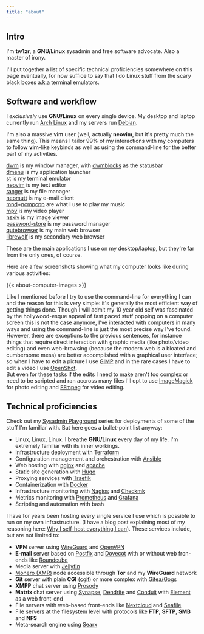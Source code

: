 ```yaml
---
title: "about"
---
```

## Intro

I'm **tw1zr**, a **GNU/Linux** sysadmin and free software advocate. Also a master of irony.

I'll put together a list of specific technical proficiencies somewhere on this page eventually, for now suffice to say that I do Linux stuff from the scary black boxes a.k.a terminal emulators.

## Software and workflow

I _exclusively_ use **GNU/Linux** on every single device. My desktop and laptop currently run [Arch Linux](https://archlinux.org) and my servers run [Debian](https://debian.org).

I'm also a massive **vim** user (well, actually **neovim**, but it's pretty much the same thing). This means I tailor 99% of my interactions with my computers to follow **vim**-like keybinds as well as using the command-line for the better part of my activities.

[dwm](https://gitea.efym.net/tw1zr/dwm) is my window manager, with [dwmblocks](https://gitea.efym.net/dwmblocks) as the statusbar  
[dmenu](https://gitea.efym.net/tw1zr/dmenu) is my application launcher  
[st](https://gitea.efym.net/tw1zr/st) is my terminal emulator  
[neovim](https://gitea.efym.net/tw1zr/neovim) is my text editor  
[ranger](https://gitea.efym.net/tw1zr/ranger) is my file manager  
[neomutt](https://gitea.efym.net/tw1zr/neomutt) is my e-mail client  
[mpd](https://gitea.efym.net/tw1zr/mpd)+[ncmpcpp](https://gitea.efym.net/mirrors/ncmpcpp) are what I use to play my music  
[mpv](https://gitea.efym.net/tw1zr/mpv) is my video player  
[nsxiv](https://gitea.efym.net/tw1zr/nsxiv) is my image viewer  
[password-store](https://gitea.efym.net/tw1zr/password-store) is my password manager  
[qutebrowser](https://gitea.efym.net/tw1zr/qutebrowser) is my main web browser  
[librewolf](https://librewolf-community.gitlab.io) is my secondary web browser  

These are the main applications I use on my desktop/laptop, but they're far from the only ones, of course.

Here are a few screenshots showing what my computer looks like during various activities:

{{< about-computer-images >}}

Like I mentioned before I try to use the command-line for everything I can and the reason for this is very simple: it's generally the most efficient way of getting things done. Though I will admit my 10 year old self was fascinated by the hollywood-esque appeal of fast paced stuff popping on a computer screen this is not the case anymore, I've interacted with computers in many ways and using the command-line is just the most precise way I've found.  
However, there are exceptions to the previous sentences, for instance things that require direct interaction with graphic media (like photo/video editing) and even web-browsing (because the modern web is a bloated and cumbersome mess) are better accomplished with a graphical user interface; so when I have to edit a picture I use [GIMP](https://gimp.org) and in the rare cases I have to edit a video I use [OpenShot](https://openshot.org).  
But even for these tasks if the edits I need to make aren't too complex or need to be scripted and ran accross many files I'll opt to use [ImageMagick](https://imagemagick.org) for photo editing and [FFmpeg](https://ffmpeg.org) for video editing.

## Technical proficiencies

Check out my [Sysadmin Playground](/blog/sysadmin-playground01-intro) series for deployments of some of the stuff I'm familiar with. But here goes a bullet-point list anyway:

* Linux, Linux, Linux. I breathe **GNU/Linux** every day of my life. I'm extremely familiar with its inner workings.
* Infrastructure deployment with [Terraform](https://www.terraform.io)
* Configuration management and orchestration with [Ansible](https://ansible.com)
* Web hosting with [nginx](https://www.nginx.com) and [apache](https://apache.org)
* Static site generation with [Hugo](https://gohugo.io)
* Proxying services with [Traefik](https://traefik.io)
* Containerization with [Docker](https://docker.com)
* Infrastructure monitoring with [Nagios](https://nagios.com) and [Checkmk](https://checkmk.com)
* Metrics monitoring with [Prometheus](https://prometheus.io) and [Grafana](https://grafana.com)
* Scripting and automation with bash

I have for years been hosting every single service I use which is possible to run on my own infrastructure. (I have a blog post explaining most of my reasoning here: [Why I self-host everything I can](/blog/why-i-self-host)). These services include, but are not limited to:

* **VPN** server using [WireGuard](https://wireguard.com) and [OpenVPN](https://openvpn.com)
* **E-mail** server based on [Postfix](http://www.postfix.org) and [Dovecot](https://dovecot.org) with or without web fron-ends like [Roundcube](https://roundcube.net)
* Media server with [Jellyfin](https://jellyfin.org)
* [Monero (XMR)](https://getmonero.org) node accessible through **Tor** and my **WireGuard** network
* **Git** server with plain **CGI** ([cgit](https://git.zx2c4.com/cgit)) or more complex with [Gitea](https://gitea.io)/[Gogs](https://gogs.io)
* **XMPP** chat server using [Prosody](https://prosody.im)
* **Matrix** chat server using [Synapse](https://github.com/matrix-org/synapse), [Dendrite](https://github.com/matrix-org/dendrite) and [Conduit](https://gitlab.com/famedly/conduit) with [Element](https://element.io) as a web front-end
* File servers with web-based front-ends like [Nextcloud](https://nextcloud.com) and [Seafile](https://seafile.com)
* File servers at the filesystem level with protocols like **FTP**, **SFTP**, **SMB** and **NFS**
* Meta-search engine using [Searx](https://searx.github.io/searx)
